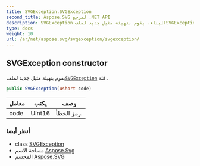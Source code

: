 ```yaml
---
title: SVGException.SVGException
second_title: Aspose.SVG لمرجع .NET API
description: SVGException البناء. يقوم بتهيئة مثيل جديد لملفSVGException فئة .
type: docs
weight: 10
url: /ar/net/aspose.svg/svgexception/svgexception/
---
```

## SVGException constructor

يقوم بتهيئة مثيل جديد لملف[`SVGException`](../) فئة .

```csharp
public SVGException(ushort code)
```

| معامل | يكتب | وصف |
| --- | --- | --- |
| code | UInt16 | رمز الخطأ. |

### أنظر أيضا

* class [SVGException](../)
* مساحة الاسم [Aspose.Svg](../../svgexception/)
* المجسم [Aspose.SVG](../../../)


